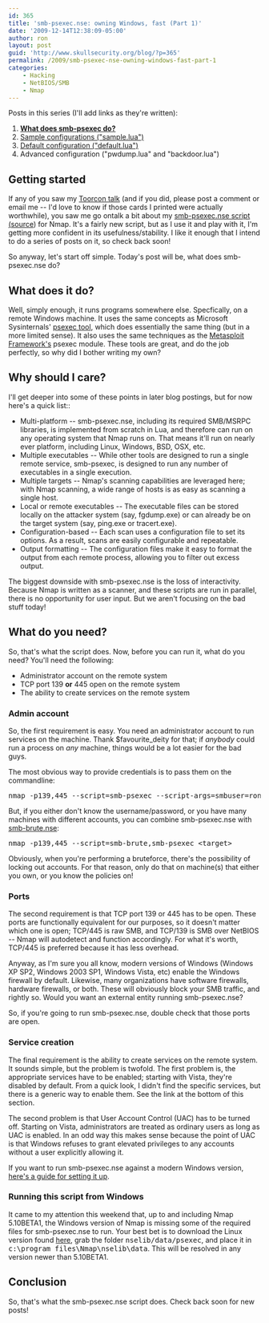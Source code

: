 ```yaml
---
id: 365
title: 'smb-psexec.nse: owning Windows, fast (Part 1)'
date: '2009-12-14T12:38:09-05:00'
author: ron
layout: post
guid: 'http://www.skullsecurity.org/blog/?p=365'
permalink: /2009/smb-psexec-nse-owning-windows-fast-part-1
categories:
    - Hacking
    - NetBIOS/SMB
    - Nmap
---
```


Posts in this series (I'll add links as they're written):
<ol>
<li><strong><a href='/blog/?p=365'>What does smb-psexec do?</a></strong></li>
<li><a href='/blog/?p=379'>Sample configurations ("sample.lua")</a></li>
<li><a href='/blog/?p=404 '>Default configuration ("default.lua")</a></li>
<li>Advanced configuration ("pwdump.lua" and "backdoor.lua")</li>
</ol>
<!--more-->
<h2>Getting started</h2>
If any of you saw my <a href='http://svn.skullsecurity.org:81/ron/security/2009-10-toorcon/2009-10%20Toorcon.pdf'>Toorcon talk</a> (and if you did, please post a comment or email me -- I'd love to know if those cards I printed were actually worthwhile), you saw me go ontalk a bit about my <a href='http://nmap.org/nsedoc/scripts/smb-psexec.html'>smb-psexec.nse</script> script (<a href='http://nmap.org/svn/scripts/smb-psexec.nse'>source</a>) for Nmap. It's a fairly new script, but as I use it and play with it, I'm getting more confident in its usefulness/stability. I like it enough that I intend to do a series of posts on it, so check back soon!

So anyway, let's start off simple. Today's post will be, what does smb-psexec.nse do?

<h2>What does it do?</h2>
Well, simply enough, it runs programs somewhere else. Specfically, on a remote Windows machine. It uses the same concepts as Microsoft Sysinternals' <a href='http://technet.microsoft.com/en-us/sysinternals/bb897553.aspx'>psexec tool</a>, which does essentially the same thing (but in a more limited sense). It also uses the same techniques as the <a href='http://www.metasploit.com/framework/'>Metasploit Framework's</a> psexec module. These tools are great, and do the job perfectly, so why did I bother writing my own?

<h2>Why should I care?</h2>
I'll get deeper into some of these points in later blog postings, but for now here's a quick list::
<ul>
<li>Multi-platform -- smb-psexec.nse, including its required SMB/MSRPC libraries, is implemented from scratch in Lua, and therefore can run on any operating system that Nmap runs on. That means it'll run on nearly ever platform, including Linux, Windows, BSD, OSX, etc.</li>
<li>Multiple executables -- While other tools are designed to run a single remote service, smb-psexec, is designed to run any number of executables in a single execution.</li>
<li>Multiple targets -- Nmap's scanning capabilities are leveraged here; with Nmap scanning, a wide range of hosts is as easy as scanning a single host.</li>
<li>Local or remote executables -- The executable files can be stored locally on the attacker system (say, fgdump.exe) or can already be on the target system (say, ping.exe or tracert.exe). </li>
<li>Configuration-based -- Each scan uses a configuration file to set its options. As a result, scans are easily configurable and repeatable.</li>
<li>Output formatting -- The configuration files make it easy to format the output from each remote process, allowing you to filter out excess output.</li>
</ul>

The biggest downside with smb-psexec.nse is the loss of interactivity. Because Nmap is written as a scanner, and these scripts are run in parallel, there is no opportunity for user input. But we aren't focusing on the bad stuff today! 

<h2>What do you need?</h2>
So, that's what the script does. Now, before you can run it, what do you need? You'll need the following:
<ul>
<li>Administrator account on the remote system</li>
<li>TCP port 139 <strong>or</strong> 445 open on the remote system</li>
<li>The ability to create services on the remote system</li>
</ul>

<h3>Admin account</h3>
So, the first requirement is easy. You need an administrator account to run services on the machine. Thank $favourite_deity for that; if <em>anybody</em> could run a process on <em>any</em> machine, things would be a lot easier for the bad guys. 

The most obvious way to provide credentials is to pass them on the commandline:
<pre>nmap -p139,445 --script=smb-psexec --script-args=smbuser=ron,smbpass=Password1 &lt;target&gt;</pre>

But, if you either don't know the username/password, or you have many machines with different accounts, you can combine smb-psexec.nse with <a href='http://nmap.org/nsedoc/scripts/smb-brute.html'>smb-brute.nse</a>:
<pre>nmap -p139,445 --script=smb-brute,smb-psexec &lt;target&gt;</pre>

Obviously, when you're performing a bruteforce, there's the possibility of locking out accounts. For that reason, only do that on machine(s) that either you own, or you know the policies on!

<h3>Ports</h3>
The second requirement is that TCP port 139 or 445 has to be open. These ports are functionally equivalent for our purposes, so it doesn't matter which one is open; TCP/445 is raw SMB, and TCP/139 is SMB over NetBIOS -- Nmap will autodetect and function accordingly. For what it's worth, TCP/445 is preferred because it has less overhead.

Anyway, as I'm sure you all know, modern versions of Windows (Windows XP SP2, Windows 2003 SP1, Windows Vista, etc) enable the Windows firewall by default. Likewise, many organizations have software firewalls, hardware firewalls, or both. These will obviously block your SMB traffic, and rightly so. Would you want an external entity running smb-psexec.nse?

So, if you're going to run smb-psexec.nse, double check that those ports are open. 

<h3>Service creation</h3>
The final requirement is the ability to create services on the remote system. It sounds simple, but the problem is twofold. The first problem is, the appropriate services have to be enabled; starting with Vista, they're disabled by default. From a quick look, I didn't find the specific services, but there is a generic way to enable them. See the link at the bottom of this section. 

The second problem is that User Account Control (UAC) has to be turned off. Starting on Vista, administrators are treated as ordinary users as long as UAC is enabled. In an odd way this makes sense because the point of UAC is that Windows refuses to grant elevated privileges to any accounts without a user explicitly allowing it. 

If you want to run smb-psexec.nse against a modern Windows version, <a href='http://forum.sysinternals.com/forum_posts.asp?TID=9139'>here's a guide for setting it up</a>.

<h3>Running this script from Windows</h3>
It came to my attention this weekend that, up to and including Nmap 5.10BETA1, the Windows version of Nmap is missing some of the required files for smb-psexec.nse to run. Your best bet is to download the Linux version found <a href='http://nmap.org/dist/nmap-5.10BETA1.tar.bz2'>here</a>, grab the folder <tt>nselib/data/psexec</tt>, and place it in <tt>c:\program files\Nmap\nselib\data</tt>. This will be resolved in any version newer than 5.10BETA1. 

<h2>Conclusion</h2>
So, that's what the smb-psexec.nse script does. Check back soon for new posts!
